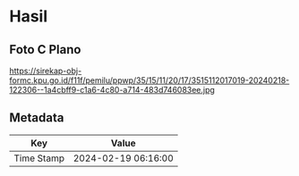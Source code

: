 # Hasil

## Foto C Plano

https://sirekap-obj-formc.kpu.go.id/f11f/pemilu/ppwp/35/15/11/20/17/3515112017019-20240218-122306--1a4cbff9-c1a6-4c80-a714-483d746083ee.jpg


## Metadata

| Key        | Value               |
| ---------- | ------------------- |
| Time Stamp | 2024-02-19 06:16:00 |



